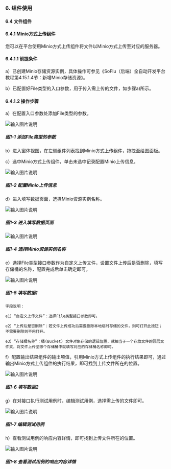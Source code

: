 ### 6. 组件使用

#### 6.4 文件组件

#### 6.4.1 Minio方式上传组件

您可以在平台使用Minio方式上传组件将文件以Minio方式上传至对应的服务器。

#### 6.4.1.1 前提条件

a）已创建Minio存储资源实例，具体操作可参见《SoFlu（后端）全自动开发平台教程第4.15.1.4节：新增Minio存储资源》。

b）已配置好File类型的入口参数，用于传入需上传的文件，如步骤a)所示。

#### 6.4.1.2 操作步骤

a）在配置入口参数处添加File类型的参数。

![输入图片说明](../../../../images/SoFlu%EF%BC%88%E5%90%8E%E7%AB%AF%EF%BC%89%E5%BC%80%E5%8F%91%E5%B9%B3%E5%8F%B0/1.%20%E6%9C%80%E6%96%B0%E7%89%88%E6%9C%AC%20-%20%E6%9B%B4%E6%96%B0%E6%97%A5%E6%9C%9F%20-%202022.10.08/6.%20%E7%BB%84%E4%BB%B6%E4%BD%BF%E7%94%A8/4.%20%E6%96%87%E4%BB%B6%E7%BB%84%E4%BB%B6/image.png)

##### 图1-1 添加File类型的参数

b）进入窗体视图，在左侧组件列表找到Minio方式上传组件，拖拽至绘图面板。

c）选中Minio方式上传组件，单击未选中记录配置Minio上传信息。

![输入图片说明](../../../../images/SoFlu%EF%BC%88%E5%90%8E%E7%AB%AF%EF%BC%89%E5%BC%80%E5%8F%91%E5%B9%B3%E5%8F%B0/1.%20%E6%9C%80%E6%96%B0%E7%89%88%E6%9C%AC%20-%20%E6%9B%B4%E6%96%B0%E6%97%A5%E6%9C%9F%20-%202022.10.08/6.%20%E7%BB%84%E4%BB%B6%E4%BD%BF%E7%94%A8/4.%20%E6%96%87%E4%BB%B6%E7%BB%84%E4%BB%B6/1-2.png)

##### 图1-2 配置Minio上传信息

d）进入填写数据页面，选择Minio资源实例名称。

![输入图片说明](../../../../images/SoFlu%EF%BC%88%E5%90%8E%E7%AB%AF%EF%BC%89%E5%BC%80%E5%8F%91%E5%B9%B3%E5%8F%B0/1.%20%E6%9C%80%E6%96%B0%E7%89%88%E6%9C%AC%20-%20%E6%9B%B4%E6%96%B0%E6%97%A5%E6%9C%9F%20-%202022.10.08/6.%20%E7%BB%84%E4%BB%B6%E4%BD%BF%E7%94%A8/4.%20%E6%96%87%E4%BB%B6%E7%BB%84%E4%BB%B6/1-3.png)

##### 图1-3 进入填写数据页面

![输入图片说明](../../../../images/SoFlu%EF%BC%88%E5%90%8E%E7%AB%AF%EF%BC%89%E5%BC%80%E5%8F%91%E5%B9%B3%E5%8F%B0/1.%20%E6%9C%80%E6%96%B0%E7%89%88%E6%9C%AC%20-%20%E6%9B%B4%E6%96%B0%E6%97%A5%E6%9C%9F%20-%202022.10.08/6.%20%E7%BB%84%E4%BB%B6%E4%BD%BF%E7%94%A8/4.%20%E6%96%87%E4%BB%B6%E7%BB%84%E4%BB%B6/1-4.png)

##### 图1-4 选择Minio资源实例名称

e）选择File类型接口参数作为自定义上传文件，设置文件上传后是否删除，填写存储桶的名称，配置完成后单击确定即可。

![输入图片说明](../../../../images/SoFlu%EF%BC%88%E5%90%8E%E7%AB%AF%EF%BC%89%E5%BC%80%E5%8F%91%E5%B9%B3%E5%8F%B0/1.%20%E6%9C%80%E6%96%B0%E7%89%88%E6%9C%AC%20-%20%E6%9B%B4%E6%96%B0%E6%97%A5%E6%9C%9F%20-%202022.10.08/6.%20%E7%BB%84%E4%BB%B6%E4%BD%BF%E7%94%A8/4.%20%E6%96%87%E4%BB%B6%E7%BB%84%E4%BB%B6/1-5.png)

##### 图1-5 填写数据1

```
字段说明：

e1）“自定义上传文件”：选择File类型接口参数即可。

e2）“上传后是否删除”：若文件上传成功后需要删除本地临时存储的文件，则可打开此按钮；不需要删除则不用打开。

e3）“存储桶名称”：桶(Bucket) 文件对象存储的逻辑位置，就相当于一个存放文件的顶层文件夹，将文件上传至哪个存储桶中就填写对应的存储桶名称即可。
```

f）配置输出结果组件的输出项值，引用Minio方式上传组件的执行结果即可，通过输出Minio方式上传组件的执行结果，即可找到上传文件所在的位置。

![输入图片说明](../../../../images/SoFlu%EF%BC%88%E5%90%8E%E7%AB%AF%EF%BC%89%E5%BC%80%E5%8F%91%E5%B9%B3%E5%8F%B0/1.%20%E6%9C%80%E6%96%B0%E7%89%88%E6%9C%AC%20-%20%E6%9B%B4%E6%96%B0%E6%97%A5%E6%9C%9F%20-%202022.10.08/6.%20%E7%BB%84%E4%BB%B6%E4%BD%BF%E7%94%A8/4.%20%E6%96%87%E4%BB%B6%E7%BB%84%E4%BB%B6/1-6.png)

##### 图1-6 填写数据2

g）在对接口执行测试用例时，编辑测试用例，选择需上传的文件即可。

![输入图片说明](../../../../images/SoFlu%EF%BC%88%E5%90%8E%E7%AB%AF%EF%BC%89%E5%BC%80%E5%8F%91%E5%B9%B3%E5%8F%B0/1.%20%E6%9C%80%E6%96%B0%E7%89%88%E6%9C%AC%20-%20%E6%9B%B4%E6%96%B0%E6%97%A5%E6%9C%9F%20-%202022.10.08/6.%20%E7%BB%84%E4%BB%B6%E4%BD%BF%E7%94%A8/4.%20%E6%96%87%E4%BB%B6%E7%BB%84%E4%BB%B6/1-7.png)

##### 图1-7 编辑测试用例

h）查看测试用例的响应内容详情，即可找到上传文件所在的位置。

![输入图片说明](../../../../images/SoFlu%EF%BC%88%E5%90%8E%E7%AB%AF%EF%BC%89%E5%BC%80%E5%8F%91%E5%B9%B3%E5%8F%B0/1.%20%E6%9C%80%E6%96%B0%E7%89%88%E6%9C%AC%20-%20%E6%9B%B4%E6%96%B0%E6%97%A5%E6%9C%9F%20-%202022.10.08/6.%20%E7%BB%84%E4%BB%B6%E4%BD%BF%E7%94%A8/4.%20%E6%96%87%E4%BB%B6%E7%BB%84%E4%BB%B6/1-8.png)

##### 图1-8 查看测试用例的响应内容详情
